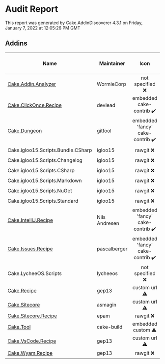 # Audit Report

This report was generated by Cake.AddinDiscoverer 4.3.1 on Friday, January 7, 2022 at 12:05:26 PM GMT


## Addins

| Name | Maintainer | Icon | Transferred to cake-contrib | License | Repository |
| --- | --- | :---: | :---: | :---: | :---: |
| [Cake.Addin.Analyzer](https://wormiecorp.github.io/Cake.Addin.Analyzer/) | WormieCorp | not specified :x: |  :x: | MIT :heavy_check_mark: | true :heavy_check_mark: |
| [Cake.ClickOnce.Recipe](https://github.com/devlead/Cake.ClickOnce.Recipe/) | devlead | embedded cake-contrib :heavy_check_mark: |  :x: | MIT :heavy_check_mark: | true :heavy_check_mark: |
| [Cake.Dungeon](https://github.com/gitfool/Cake.Dungeon/) | gitfool | embedded 'fancy' cake-contrib :heavy_check_mark: |  :x: | MIT :heavy_check_mark: | .git missing :warning: |
| Cake.igloo15.Scripts.Bundle.CSharp | igloo15 | rawgit :x: |  :x: | MIT :heavy_check_mark: | false :x: |
| Cake.igloo15.Scripts.Changelog | igloo15 | rawgit :x: |  :x: | MIT :heavy_check_mark: | false :x: |
| Cake.igloo15.Scripts.CSharp | igloo15 | rawgit :x: |  :x: | MIT :heavy_check_mark: | false :x: |
| Cake.igloo15.Scripts.Markdown | igloo15 | rawgit :x: |  :x: | MIT :heavy_check_mark: | false :x: |
| Cake.igloo15.Scripts.NuGet | igloo15 | rawgit :x: |  :x: | MIT :heavy_check_mark: | false :x: |
| Cake.igloo15.Scripts.Standard | igloo15 | rawgit :x: |  :x: | MIT :heavy_check_mark: | false :x: |
| [Cake.IntelliJ.Recipe](https://github.com/cake-contrib/Cake.IntelliJ.Recipe/) | Nils Andresen | embedded 'fancy' cake-contrib :heavy_check_mark: |  :heavy_check_mark: | MIT :heavy_check_mark: | true :heavy_check_mark: |
| [Cake.Issues.Recipe](https://cakeissues.net/) | pascalberger | embedded 'fancy' cake-contrib :heavy_check_mark: |  :heavy_check_mark: | MIT :heavy_check_mark: | true :heavy_check_mark: |
| Cake.LycheeOS.Scripts | lycheeos | not specified :x: |  :x: |  :x: | false :x: |
| [Cake.Recipe](https://github.com/cake-contrib/Cake.Recipe/) | gep13 | custom url :warning: |  :heavy_check_mark: | MIT :heavy_check_mark: | .git missing :warning: |
| [Cake.Sitecore](https://github.com/asmagin/Cake.Sitecore/) | asmagin | custom url :warning: |  :x: |  :x: | false :x: |
| [Cake.Sitecore.Recipe](https://github.com/epam/Cake.Sitecore.Recipe/) | epam | rawgit :x: |  :x: |  :x: | false :x: |
| [Cake.Tool](https://cakebuild.net/) | cake-build | embedded custom :warning: |  :x: | MIT :heavy_check_mark: | .git missing :warning: |
| [Cake.VsCode.Recipe](https://github.com/cake-contrib/Cake.VsCode.Recipe/) | gep13 | custom url :warning: |  :heavy_check_mark: | MIT :heavy_check_mark: | .git missing :warning: |
| [Cake.Wyam.Recipe](https://cake-contrib.github.io/Cake.Wyam.Recipe/) | gep13 | rawgit :x: |  :heavy_check_mark: | MIT :heavy_check_mark: | true :heavy_check_mark: |
